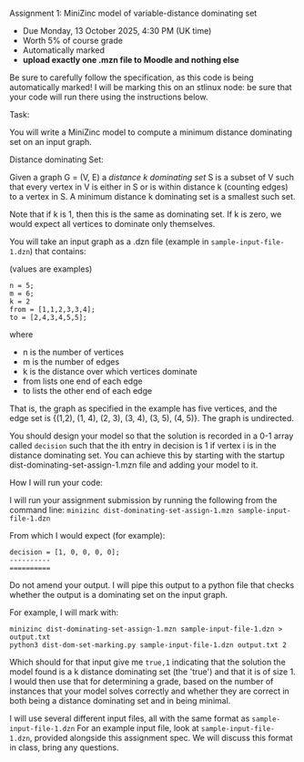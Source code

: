 Assignment 1: MiniZinc model of variable-distance dominating set
- Due Monday, 13 October 2025, 4:30 PM (UK time)
- Worth 5% of course grade
- Automatically marked
- **upload exactly one .mzn file to Moodle and nothing else**


Be sure to carefully follow the specification, as this code is being automatically marked!
I will be marking this on an stlinux node: be sure that your code will run there using the instructions below.

Task: 

You will write a MiniZinc model to compute a minimum distance dominating set on an input graph.

Distance dominating Set:

Given a graph G = (V, E) a *distance k dominating set* S is a subset of V such that every vertex in V is either in S or is within distance k (counting edges) to a vertex in S. A minimum distance k dominating set is a smallest such set.

Note that if k is 1, then this is the same as dominating set.  If k is zero, we would expect all vertices to dominate only themselves. 

You will take an input graph as a .dzn file (example in `sample-input-file-1.dzn`) that contains:

(values are examples)

```
n = 5;
m = 6;
k = 2
from = [1,1,2,3,3,4];
to = [2,4,3,4,5,5];
```

where 
- n is the number of vertices
- m is the number of edges
- k is the distance over which vertices dominate
- from lists one end of each edge
- to lists the other end of each edge 

That is, the graph as specified in the example has five vertices, and the edge set is {(1,2), (1, 4), (2, 3), (3, 4), (3, 5), (4, 5)}.  The graph is undirected.

You should design your model so that the solution is recorded in a 0-1 array called `decision` such that the ith entry in decision is 1 if vertex i is in the distance dominating set.  You can achieve this by starting with the startup dist-dominating-set-assign-1.mzn file and adding your model to it.  



How I will run your code:

I will run your assignment submission by running the following from the command line:
`minizinc dist-dominating-set-assign-1.mzn sample-input-file-1.dzn`

From which I would expect (for example):

```
decision = [1, 0, 0, 0, 0];
----------
==========
```

Do not amend your output.  I will pipe this output to a python file that checks whether the output is a dominating set on the input graph. 

For example, I will mark with:

```
minizinc dist-dominating-set-assign-1.mzn sample-input-file-1.dzn > output.txt
python3 dist-dom-set-marking.py sample-input-file-1.dzn output.txt 2
```

Which should for that input give me 
`true,1`
 indicating that the solution the model found is a k distance dominating set (the 'true') and that it is of size 1. I would then use that for determining a grade, based on the number of instances that your model solves correctly and whether they are correct in both being a distance dominating set and in being minimal. 


I will use several different input files, all with the same format as `sample-input-file-1.dzn`
For an example input file, look at `sample-input-file-1.dzn`, provided alongside this assignment spec.  We will discuss this format in class, bring any questions.  




